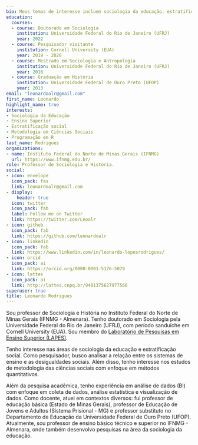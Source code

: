 ```yaml
---
bio: Meus temas de interesse incluem sociologia da educação, estratificação social e metodologias das ciências sociais.
education:
  courses:
  - course: Doutorado em Sociologia
    institution: Universidade Federal do Rio de Janeiro (UFRJ)
    year: 2022
  - course: Pesquisador visitante
    institution: Cornell University (EUA)
    year: 2019 - 2020
  - course: Mestrado em Sociologia e Antropologia
    institution: Universidade Federal do Rio de Janeiro (UFRJ)
    year: 2016
  - course: Graduação em História
    institution: Universidade Federal de Ouro Preto (UFOP)
    year: 2013
email: "leonardoalr@gmail.com"
first_name: Leonardo
highlight_name: true
interests:
- Sociologia da Educação
- Ensino Superior
- Estratificação social
- Metodologia em Ciências Sociais
- Programação em R
last_name: Rodrigues
organizations:
- name: Instituto Federal do Norte de Minas Gerais (IFNMG)
  url: https://www.ifnmg.edu.br/
role: Professor de Sociologia e História.
social:
- icon: envelope
  icon_pack: fas
  link: leonardoalr@gmail.com
- display:
    header: true
  icon: twitter
  icon_pack: fab
  label: Follow me on Twitter
  link: https://twitter.com/Leoalr
- icon: github
  icon_pack: fab
  link: https://github.com/leonardoalr
- icon: linkedin
  icon_pack: fab
  link: https://www.linkedin.com/in/leonardo-lopesrodrigues/
- icon: orcid
  icon_pack: ai
  link: https://orcid.org/0000-0001-5176-5079
- icon: lattes
  icon_pack: ai
  link: http://lattes.cnpq.br/9481375627977566
superuser: true
title: Leonardo Rodrigues
---
```



Sou professor de Sociologia e História no Instituto Federal do Norte de Minas Gerais (IFNMG - Almenara). Tenho doutorado em Sociologia pela Universidade Federal do Rio de Janeiro (UFRJ), com período sanduíche em Cornell University (EUA). Sou membro do [Laboratório de Pesquisas em Ensino Superior (LAPES)](https://www.lapesbr.org/).

Tenho interesse nas áreas de sociologia da educação e estratificação social. Como pesquisador, busco analisar a relação entre os sistemas de ensino e as desigualdades sociais. Além disso, tenho interesse nos estudos de metodologia das ciências sociais com enfoque em métodos quantitativos.

Além da pesquisa acadêmica, tenho experiência em análise de dados (BI) com enfoque em coleta de dados, análise estatística e visualização de dados. Como docente, atuei em contextos diversos: fui professor de educação básica (Estado de Minas Gerais), professor de Educação de Jovens e Adultos (Sistema Prisional - MG) e professor substituto no Departamento de Educação da Universidade Federal de Ouro Preto (UFOP). Atualmente, sou professor de ensino básico técnico e superior no IFNMG - Almenara, onde também desenvolvo pesquisas na área da sociologia da educação.
